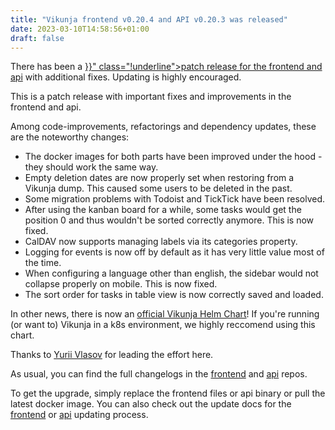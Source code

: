 ```yaml
---
title: "Vikunja frontend v0.20.4 and API v0.20.3 was released"
date: 2023-03-10T14:58:56+01:00
draft: false
---
```


<div class="bg-amber-400 p-4 rounded mt-4">
There has been a <a href="{{< ref "./release-0.20.5.md">}}" class="!underline">patch release for the frontend and api</a> with additional fixes.
Updating is highly encouraged.
</div>

This is a patch release with important fixes and improvements in the frontend and api.

Among code-improvements, refactorings and dependency updates, these are the noteworthy changes:

* The docker images for both parts have been improved under the hood - they should work the same way.
* Empty deletion dates are now properly set when restoring from a Vikunja dump. This caused some users to be deleted in the past.
* Some migration problems with Todoist and TickTick have been resolved.
* After using the kanban board for a while, some tasks would get the position 0 and thus wouldn't be sorted correctly anymore. This is now fixed.
* CalDAV now supports managing labels via its categories property.
* Logging for events is now off by default as it has very little value most of the time.
* When configuring a language other than english, the sidebar would not collapse properly on mobile. This is now fixed.
* The sort order for tasks in table view is now correctly saved and loaded.

In other news, there is now an [official Vikunja Helm Chart](https://kolaente.dev/vikunja/helm-chart/)!
If you're running (or want to) Vikunja in a k8s environment, we highly reccomend using this chart.

Thanks to [Yurii Vlasov](https://kolaente.dev/vlasov-y) for leading the effort here.

As usual, you can find the full changelogs in the [frontend](https://kolaente.dev/vikunja/frontend/src/branch/main/CHANGELOG.md#0-20-4-2023-03-10) and [api](https://kolaente.dev/vikunja/api/src/branch/main/CHANGELOG.md#0-20-3-2023-03-10) repos.

To get the upgrade, simply replace the frontend files or api binary or pull the latest docker image.
You can also check out the update docs for the [frontend](https://vikunja.io/docs/install-frontend/#updating) or [api](https://vikunja.io/docs/install-backend/#updating) updating process.

